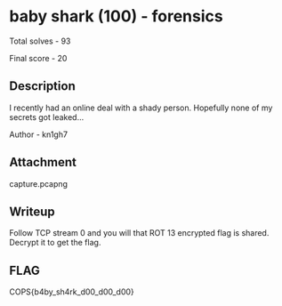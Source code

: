 # baby shark (100) - forensics

Total solves - 93

Final score - 20

## Description
I recently had an online deal with a shady person. Hopefully none of my secrets got leaked...

Author - kn1gh7

## Attachment
capture.pcapng

## Writeup
Follow TCP stream 0 and you will that ROT 13 encrypted flag is shared. Decrypt it to get the flag.

## FLAG
COPS{b4by_sh4rk_d00_d00_d00}
